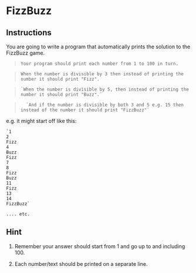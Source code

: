 # FizzBuzz

## Instructions

You are going to write a program that automatically prints the solution to the FizzBuzz game. 

> `Your program should print each number from 1 to 100 in turn.` 

>   `When the number is divisible by 3 then instead of printing the number it should print "Fizz".` 

>     `When the number is divisible by 5, then instead of printing the number it should print "Buzz".` 

>       `And if the number is divisible by both 3 and 5 e.g. 15 then instead of the number it should print "FizzBuzz"`

e.g. it might start off like this:

```
`1
2
Fizz
4
Buzz
Fizz
7
8
Fizz
Buzz
11
Fizz
13
14
FizzBuzz`
```

`.... etc.`

## Hint

1. Remember your answer should start from 1 and go up to and including 100. 

2. Each number/text should be printed on a separate line.
